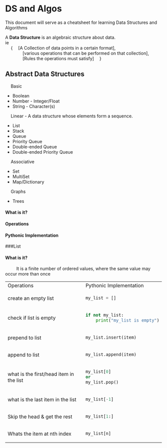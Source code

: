 # DS and Algos
This document will serve as a cheatsheet for learning Data Structures and Algorithms

A **Data Structure** is an algebraic structure about data.  
ie  
&emsp; {&emsp; [A Collection of data points in a certain format],  
&emsp;&emsp;&emsp;&emsp;[various operations that can be performed on that collection],  
&emsp;&emsp;&emsp;&emsp;[Rules the operations must satisfy] &emsp;}
 
## Abstract Data Structures

&emsp; Basic
- Boolean
- Number - Integer/Float
- String - Character(s)

&emsp; Linear - A data structure whose elements form a sequence.
- List
- Stack
- Queue
- Priority Queue
- Double-ended Queue
- Double-ended Priority Queue

&emsp; Associative
- Set
- MultiSet
- Map/Dictionary
    
&emsp; Graphs
- Trees
#### What is it?

#### Operations

#### Pythonic Implementation

###List
#### What is it?
&emsp; &emsp; It is a finite number of ordered values, where the same value may occur more than once   


<table>

<tr>
<td> Operations </td> <td> Pythonic Implementation </td>
</tr>

<tr>
<td> create an empty list </td>
<td>
    
```python
my_list = []
```

</td>
</tr>

<tr>
<td> check if list is empty </td>
<td>
    
```python
if not my_list:
    print("my_list is empty")
```
    
</td>
</tr>

<tr>
<td> prepend to list </td>
<td>
    
```python
my_list.insert(item)
```
    
</td>
</tr>

<tr>
<td> append to list </td>
<td>
    
```python
my_list.append(item)
```
    
</td>
</tr>

<tr>
<td> what is the first/head item in the list </td>
<td>
    
```python
my_list[0]
or
my_list.pop()
```
    
</td>
</tr>

<tr>
<td> what is the last item in the list </td>
<td>
    
```python
my_list[-1]

```
    
</td>
</tr>

<tr>
<td> Skip the head & get the rest </td>
<td>
    
```python
my_list[1:]
```
    
</td>
</tr>

<tr>
<td> Whats the item at nth index </td>
<td>
    
```python
my_list[n]
```
    
</td>
</tr>

</table>


